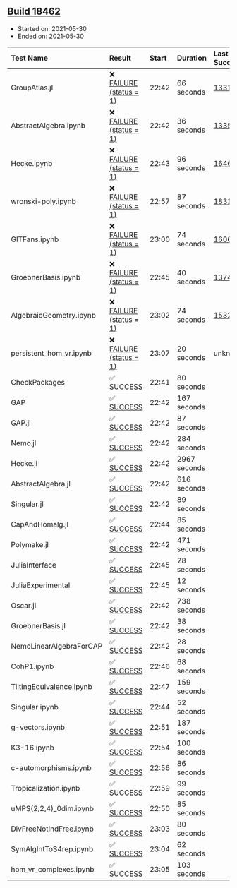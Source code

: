 ## [Build 18462](https://oscarci.mathematik.uni-kl.de/job/oscar/18462/)

* Started on: 2021-05-30
* Ended on: 2021-05-30

| Test Name    | Result | Start | Duration | Last Success | First Failure |
|:-------------|:-------|:------|:---------|:-------------|:--------------|
| GroupAtlas.jl | ❌ [FAILURE (status = 1)](https://oscarci.mathematik.uni-kl.de/job/oscar/18462/artifact/logs/build-18462/GroupAtlas.jl.log) | 22:42 | 66 seconds | [13311](https://oscarci.mathematik.uni-kl.de/job/oscar/13311/) | [13312](https://oscarci.mathematik.uni-kl.de/job/oscar/13312/) |
| AbstractAlgebra.ipynb | ❌ [FAILURE (status = 1)](https://oscarci.mathematik.uni-kl.de/job/oscar/18462/artifact/logs/build-18462/AbstractAlgebra.ipynb.log) | 22:42 | 36 seconds | [13355](https://oscarci.mathematik.uni-kl.de/job/oscar/13355/) | [13356](https://oscarci.mathematik.uni-kl.de/job/oscar/13356/) |
| Hecke.ipynb | ❌ [FAILURE (status = 1)](https://oscarci.mathematik.uni-kl.de/job/oscar/18462/artifact/logs/build-18462/Hecke.ipynb.log) | 22:43 | 96 seconds | [16463](https://oscarci.mathematik.uni-kl.de/job/oscar/16463/) | [16464](https://oscarci.mathematik.uni-kl.de/job/oscar/16464/) |
| wronski-poly.ipynb | ❌ [FAILURE (status = 1)](https://oscarci.mathematik.uni-kl.de/job/oscar/18462/artifact/logs/build-18462/wronski-poly.ipynb.log) | 22:57 | 87 seconds | [18314](https://oscarci.mathematik.uni-kl.de/job/oscar/18314/) | [18315](https://oscarci.mathematik.uni-kl.de/job/oscar/18315/) |
| GITFans.ipynb | ❌ [FAILURE (status = 1)](https://oscarci.mathematik.uni-kl.de/job/oscar/18462/artifact/logs/build-18462/GITFans.ipynb.log) | 23:00 | 74 seconds | [16068](https://oscarci.mathematik.uni-kl.de/job/oscar/16068/) | [16069](https://oscarci.mathematik.uni-kl.de/job/oscar/16069/) |
| GroebnerBasis.ipynb | ❌ [FAILURE (status = 1)](https://oscarci.mathematik.uni-kl.de/job/oscar/18462/artifact/logs/build-18462/GroebnerBasis.ipynb.log) | 22:45 | 40 seconds | [13748](https://oscarci.mathematik.uni-kl.de/job/oscar/13748/) | [13749](https://oscarci.mathematik.uni-kl.de/job/oscar/13749/) |
| AlgebraicGeometry.ipynb | ❌ [FAILURE (status = 1)](https://oscarci.mathematik.uni-kl.de/job/oscar/18462/artifact/logs/build-18462/AlgebraicGeometry.ipynb.log) | 23:02 | 74 seconds | [15322](https://oscarci.mathematik.uni-kl.de/job/oscar/15322/) | [15323](https://oscarci.mathematik.uni-kl.de/job/oscar/15323/) |
| persistent_hom_vr.ipynb | ❌ [FAILURE (status = 1)](https://oscarci.mathematik.uni-kl.de/job/oscar/18462/artifact/logs/build-18462/persistent_hom_vr.ipynb.log) | 23:07 | 20 seconds | unknown | unknown |
| CheckPackages | ✅ [SUCCESS](https://oscarci.mathematik.uni-kl.de/job/oscar/18462/artifact/logs/build-18462/CheckPackages.log) | 22:41 | 80 seconds |  |  |
| GAP | ✅ [SUCCESS](https://oscarci.mathematik.uni-kl.de/job/oscar/18462/artifact/logs/build-18462/GAP.log) | 22:42 | 167 seconds |  |  |
| GAP.jl | ✅ [SUCCESS](https://oscarci.mathematik.uni-kl.de/job/oscar/18462/artifact/logs/build-18462/GAP.jl.log) | 22:42 | 87 seconds |  |  |
| Nemo.jl | ✅ [SUCCESS](https://oscarci.mathematik.uni-kl.de/job/oscar/18462/artifact/logs/build-18462/Nemo.jl.log) | 22:42 | 284 seconds |  |  |
| Hecke.jl | ✅ [SUCCESS](https://oscarci.mathematik.uni-kl.de/job/oscar/18462/artifact/logs/build-18462/Hecke.jl.log) | 22:42 | 2967 seconds |  |  |
| AbstractAlgebra.jl | ✅ [SUCCESS](https://oscarci.mathematik.uni-kl.de/job/oscar/18462/artifact/logs/build-18462/AbstractAlgebra.jl.log) | 22:42 | 616 seconds |  |  |
| Singular.jl | ✅ [SUCCESS](https://oscarci.mathematik.uni-kl.de/job/oscar/18462/artifact/logs/build-18462/Singular.jl.log) | 22:42 | 89 seconds |  |  |
| CapAndHomalg.jl | ✅ [SUCCESS](https://oscarci.mathematik.uni-kl.de/job/oscar/18462/artifact/logs/build-18462/CapAndHomalg.jl.log) | 22:44 | 85 seconds |  |  |
| Polymake.jl | ✅ [SUCCESS](https://oscarci.mathematik.uni-kl.de/job/oscar/18462/artifact/logs/build-18462/Polymake.jl.log) | 22:42 | 471 seconds |  |  |
| JuliaInterface | ✅ [SUCCESS](https://oscarci.mathematik.uni-kl.de/job/oscar/18462/artifact/logs/build-18462/JuliaInterface.log) | 22:45 | 28 seconds |  |  |
| JuliaExperimental | ✅ [SUCCESS](https://oscarci.mathematik.uni-kl.de/job/oscar/18462/artifact/logs/build-18462/JuliaExperimental.log) | 22:45 | 12 seconds |  |  |
| Oscar.jl | ✅ [SUCCESS](https://oscarci.mathematik.uni-kl.de/job/oscar/18462/artifact/logs/build-18462/Oscar.jl.log) | 22:42 | 738 seconds |  |  |
| GroebnerBasis.jl | ✅ [SUCCESS](https://oscarci.mathematik.uni-kl.de/job/oscar/18462/artifact/logs/build-18462/GroebnerBasis.jl.log) | 22:42 | 38 seconds |  |  |
| NemoLinearAlgebraForCAP | ✅ [SUCCESS](https://oscarci.mathematik.uni-kl.de/job/oscar/18462/artifact/logs/build-18462/NemoLinearAlgebraForCAP.log) | 22:42 | 28 seconds |  |  |
| CohP1.ipynb | ✅ [SUCCESS](https://oscarci.mathematik.uni-kl.de/job/oscar/18462/artifact/logs/build-18462/CohP1.ipynb.log) | 22:46 | 68 seconds |  |  |
| TiltingEquivalence.ipynb | ✅ [SUCCESS](https://oscarci.mathematik.uni-kl.de/job/oscar/18462/artifact/logs/build-18462/TiltingEquivalence.ipynb.log) | 22:47 | 159 seconds |  |  |
| Singular.ipynb | ✅ [SUCCESS](https://oscarci.mathematik.uni-kl.de/job/oscar/18462/artifact/logs/build-18462/Singular.ipynb.log) | 22:44 | 52 seconds |  |  |
| g-vectors.ipynb | ✅ [SUCCESS](https://oscarci.mathematik.uni-kl.de/job/oscar/18462/artifact/logs/build-18462/g-vectors.ipynb.log) | 22:51 | 187 seconds |  |  |
| K3-16.ipynb | ✅ [SUCCESS](https://oscarci.mathematik.uni-kl.de/job/oscar/18462/artifact/logs/build-18462/K3-16.ipynb.log) | 22:54 | 100 seconds |  |  |
| c-automorphisms.ipynb | ✅ [SUCCESS](https://oscarci.mathematik.uni-kl.de/job/oscar/18462/artifact/logs/build-18462/c-automorphisms.ipynb.log) | 22:56 | 86 seconds |  |  |
| Tropicalization.ipynb | ✅ [SUCCESS](https://oscarci.mathematik.uni-kl.de/job/oscar/18462/artifact/logs/build-18462/Tropicalization.ipynb.log) | 22:59 | 99 seconds |  |  |
| uMPS(2,2,4)_0dim.ipynb | ✅ [SUCCESS](https://oscarci.mathematik.uni-kl.de/job/oscar/18462/artifact/logs/build-18462/uMPS-2-2-4-_0dim.ipynb.log) | 22:50 | 85 seconds |  |  |
| DivFreeNotIndFree.ipynb | ✅ [SUCCESS](https://oscarci.mathematik.uni-kl.de/job/oscar/18462/artifact/logs/build-18462/DivFreeNotIndFree.ipynb.log) | 23:03 | 80 seconds |  |  |
| SymAlgIntToS4rep.ipynb | ✅ [SUCCESS](https://oscarci.mathematik.uni-kl.de/job/oscar/18462/artifact/logs/build-18462/SymAlgIntToS4rep.ipynb.log) | 23:04 | 62 seconds |  |  |
| hom_vr_complexes.ipynb | ✅ [SUCCESS](https://oscarci.mathematik.uni-kl.de/job/oscar/18462/artifact/logs/build-18462/hom_vr_complexes.ipynb.log) | 23:05 | 103 seconds |  |  |
